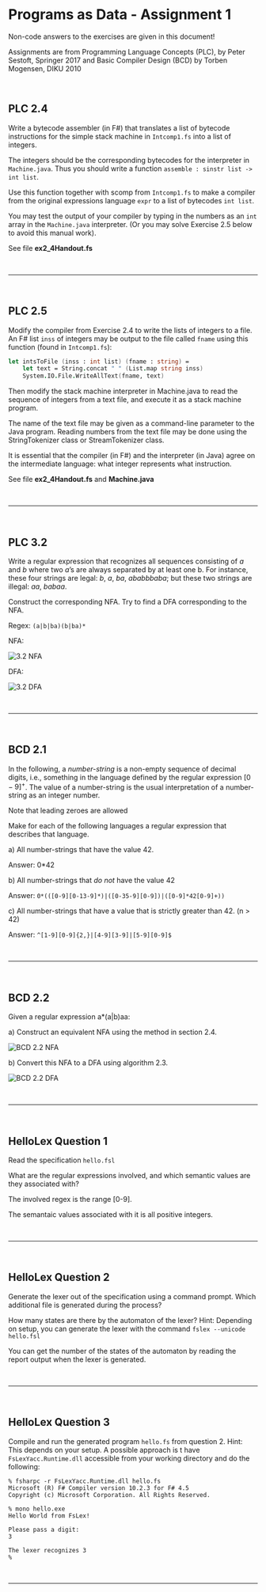 # Programs as Data - Assignment 1

Non-code answers to the exercises are given in this document!

Assignments are from Programming Language Concepts (PLC), by Peter Sestoft, Springer 2017 and Basic Compiler Design (BCD) by Torben Mogensen, DIKU 2010

</br>

## PLC 2.4

Write a bytecode assembler (in F#) that translates a list of bytecode instructions for the simple stack machine in `Intcomp1.fs` into a list of integers.

The integers should be the corresponding bytecodes for the interpreter in `Machine.java`. Thus you should write a function `assemble : sinstr list -> int list`.

Use this function together with scomp from `Intcomp1.fs` to make a compiler from the original expressions language `expr` to a list of bytecodes `int list`.

You may test the output of your compiler by typing in the numbers as an `int` array in the `Machine.java` interpreter. (Or you may solve Exercise 2.5 below to avoid this manual work).

See file **ex2_4Handout.fs**

</br>

---

</br>

## PLC 2.5

Modify the compiler from Exercise 2.4 to write the lists of integers to
a file. An F# list `inss` of integers may be output to the file called `fname` using this function (found in `Intcomp1.fs`):

```fsharp
let intsToFile (inss : int list) (fname : string) =
    let text = String.concat " " (List.map string inss)
    System.IO.File.WriteAllText(fname, text)
```

Then modify the stack machine interpreter in Machine.java to read the sequence of integers from a text file, and execute it as a stack machine program.

The name of the text file may be given as a command-line parameter to the Java program. Reading numbers from the text file may be done using the StringTokenizer class or StreamTokenizer class.

It is essential that the compiler (in F#) and the interpreter (in Java) agree on the intermediate language: what integer represents what instruction.

See file **ex2_4Handout.fs** and **Machine.java**

</br>

---

</br>

## PLC 3.2

Write a regular expression that recognizes all sequences consisting of *a* and *b* where two *a*’s are always separated by at least one b. For instance, these four strings are legal: *b*, *a*, *ba*, *ababbbaba*; but these two strings are illegal: *aa*, *babaa*.

Construct the corresponding NFA. Try to find a DFA corresponding to the NFA.

Regex: `(a|b|ba)(b|ba)*`

NFA:

![3.2 NFA](/appendix/PLC%203.2%20NFA.png)

DFA:

![3.2 DFA](/appendix/PLC%203.2%20DFA.png)

</br>

---

</br>

## BCD 2.1

In the following, a *number-string* is a non-empty sequence of decimal digits, i.e., something in the language defined by the regular expression $[0-9]^+$. The value of a number-string is the usual interpretation of a number-string as an integer number.

Note that leading zeroes are allowed

Make for each of the following languages a regular expression that describes that language.

a) All number-strings that have the value 42.

Answer: 0*42

b) All number-strings that *do not* have the value 42

Answer: `0*(([0-9][0-13-9]*)|([0-35-9][0-9])|([0-9]*42[0-9]+))`

c) All number-strings that have a value that is strictly greater than 42. (n > 42)

Answer: `^[1-9][0-9]{2,}|[4-9][3-9]|[5-9][0-9]$`

</br>

---

</br>

## BCD 2.2

Given a regular expression a*(a|b)aa:

a) Construct an equivalent NFA using the method in section 2.4.

![BCD 2.2 NFA](/appendix/BCD%202.2%20NFA.png)

b) Convert this NFA to a DFA using algorithm 2.3.

![BCD 2.2 DFA](/appendix/BCD%202.2%20DFA.png)

</br>

---

</br>

## HelloLex Question 1

Read the specification `hello.fsl`

What are the regular expressions involved, and which semantic values are they associated with?

The involved regex is the range [0-9].

The semantaic values associated with it is all positive integers.

</br>

---

</br>

## HelloLex Question 2

Generate the lexer out of the specification using a command prompt. Which additional file is generated during the process?

How many states are there by the automaton of the lexer?
Hint: Depending on setup, you can generate the lexer with the command `fslex --unicode hello.fsl`

You can get the number of the states of the automaton by reading the report output when the lexer is generated.

</br>

---

</br>

## HelloLex Question 3

Compile and run the generated program `hello.fs` from question 2.
Hint: This depends on your setup. A possible approach is t have `FsLexYacc.Runtime.dll` accessible from your working directory and do the following:

```fsharppc
% fsharpc -r FsLexYacc.Runtime.dll hello.fs
Microsoft (R) F# Compiler version 10.2.3 for F# 4.5
Copyright (c) Microsoft Corporation. All Rights Reserved.

% mono hello.exe
Hello World from FsLex!

Please pass a digit:
3

The lexer recognizes 3
%
```

</br>

---
